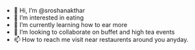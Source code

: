 - 👋 Hi, I’m @sroshanakthar
- 👀 I’m interested in eating
- 🌱 I’m currently learning how to ear more
- 💞️ I’m looking to collaborate on buffet and high tea events
- 📫 How to reach me visit near restaurents around you anyday.

<!---
sroshanakthar/sroshanakthar is a ✨ special ✨ repository because its `README.md` (this file) appears on your GitHub profile.
You can click the Preview link to take a look at your changes.
--->

